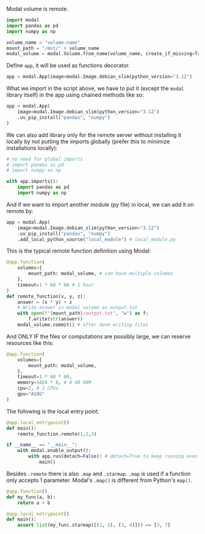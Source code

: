 Modal volume is remote.

```py
import modal
import pandas as pd
import numpy as np

volume_name = "volume-name"
mount_path = "/mnt/" + volume_name
modal_volume = modal.Volume.from_name(volume_name, create_if_missing=True)
```

Define `app`, it will be used as functions decorator.

```py
app = modal.App(image=modal.Image.debian_slim(python_version="3.12")
```

What we import in the script above, we have to put it (except the `modal` library itself) in the app using chained methods like so:

```py
app = modal.App(
    image=modal.Image.debian_slim(python_version="3.12")
    .uv_pip_install("pandas", "numpy")
)
```

We can also add library only for the remote server without installing it locally by not putting the imports globally (prefer this to minimize installations locally):

```py
# no need for global imports
# import pandas as pd
# import numpy as np

with app.imports():
    import pandas as pd
    import numpy as np
```


And if we want to import another module (py file) in local, we can add it on remote by:

```py
app = modal.App(
    image=modal.Image.debian_slim(python_version="3.12")
    .uv_pip_install("pandas", "numpy")
    .add_local_python_source("local_module") # local_module.py
```

This is the typical remote function definition using Modal:

```py
@app.function(
    volumes={
        mount_path: modal_volume, # can have multiple volumes
    },
    timeout=1 * 60 * 60 # 1 hour
)
def remote_function(x, y, z):
    answer = (x * y) + z
    # Write answer in modal volume as output.txt
    with open(f"{mount_path}/output.txt", "w") as f:
        f.write(str(answer))
    modal_volume.commit() # after done writing files
```

And ONLY IF the files or computations are possibly large, we can reserve resources like this:

```py
@app.function(
    volumes={
        mount_path: modal_volume,
    },
    timeout=1 * 60 * 60,
    memory=1024 * 8, # 8 GB RAM 
    cpu=2, # 2 CPUs
    gpu="A10G" 
)
```

The following is the local entry point. 

```py
@app.local_entrypoint()
def main():
    remote_function.remote(1,2,3)

if __name__ == "__main__":
    with modal.enable_output():
        with app.run(detach=False): # detach=True to keep running even if disconnect 
            main()
```

Besides `.remote` there is also `.map` and `.starmap`. `.map` is used if a function only accepts 1 parameter. Modal's `.map()` is different from Python's `map()`.

```py
@app.function()
def my_func(a, b):
    return a + b

@app.local_entrypoint()
def main():
    assert list(my_func.starmap([(1, 2), (3, 4)])) == [3, 7]
```